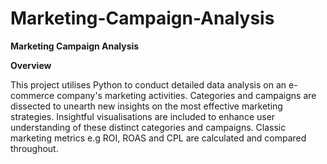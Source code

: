 # Marketing-Campaign-Analysis

**Marketing Campaign Analysis**

**Overview**

This project utilises Python to conduct detailed data analysis on an e-commerce company's marketing activities. Categories and campaigns are dissected to unearth new insights on the most effective marketing strategies. Insightful visualisations are included to enhance user understanding of these distinct categories and campaigns. Classic marketing metrics e.g ROI, ROAS and CPL are calculated and compared throughout.
